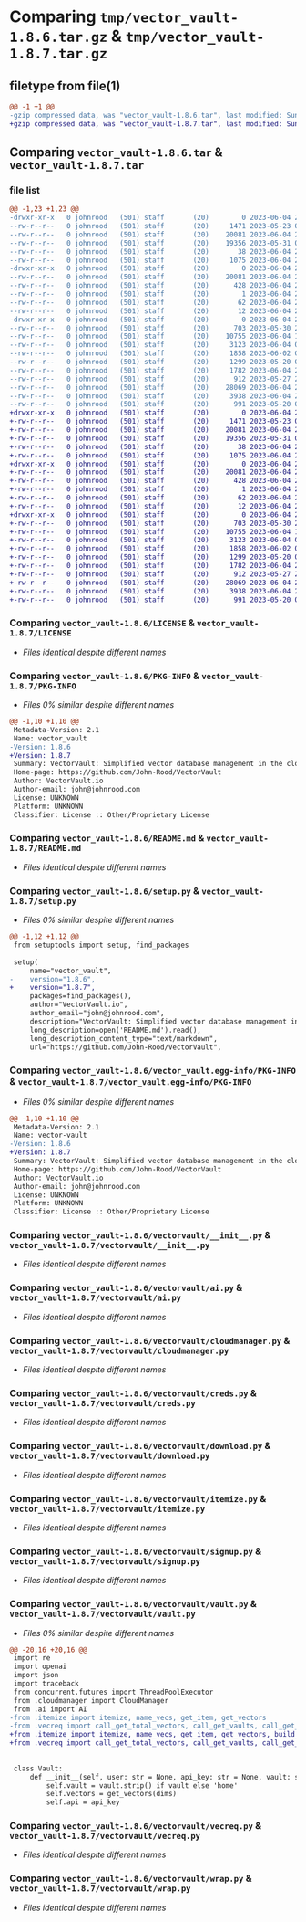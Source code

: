 # Comparing `tmp/vector_vault-1.8.6.tar.gz` & `tmp/vector_vault-1.8.7.tar.gz`

## filetype from file(1)

```diff
@@ -1 +1 @@
-gzip compressed data, was "vector_vault-1.8.6.tar", last modified: Sun Jun  4 23:14:15 2023, max compression
+gzip compressed data, was "vector_vault-1.8.7.tar", last modified: Sun Jun  4 23:35:41 2023, max compression
```

## Comparing `vector_vault-1.8.6.tar` & `vector_vault-1.8.7.tar`

### file list

```diff
@@ -1,23 +1,23 @@
-drwxr-xr-x   0 johnrood   (501) staff       (20)        0 2023-06-04 23:14:15.409090 vector_vault-1.8.6/
--rw-r--r--   0 johnrood   (501) staff       (20)     1471 2023-05-23 07:06:02.000000 vector_vault-1.8.6/LICENSE
--rw-r--r--   0 johnrood   (501) staff       (20)    20081 2023-06-04 23:14:15.408923 vector_vault-1.8.6/PKG-INFO
--rw-r--r--   0 johnrood   (501) staff       (20)    19356 2023-05-31 07:01:35.000000 vector_vault-1.8.6/README.md
--rw-r--r--   0 johnrood   (501) staff       (20)       38 2023-06-04 23:14:15.409134 vector_vault-1.8.6/setup.cfg
--rw-r--r--   0 johnrood   (501) staff       (20)     1075 2023-06-04 23:13:52.000000 vector_vault-1.8.6/setup.py
-drwxr-xr-x   0 johnrood   (501) staff       (20)        0 2023-06-04 23:14:15.405344 vector_vault-1.8.6/vector_vault.egg-info/
--rw-r--r--   0 johnrood   (501) staff       (20)    20081 2023-06-04 23:14:15.000000 vector_vault-1.8.6/vector_vault.egg-info/PKG-INFO
--rw-r--r--   0 johnrood   (501) staff       (20)      428 2023-06-04 23:14:15.000000 vector_vault-1.8.6/vector_vault.egg-info/SOURCES.txt
--rw-r--r--   0 johnrood   (501) staff       (20)        1 2023-06-04 23:14:15.000000 vector_vault-1.8.6/vector_vault.egg-info/dependency_links.txt
--rw-r--r--   0 johnrood   (501) staff       (20)       62 2023-06-04 23:14:15.000000 vector_vault-1.8.6/vector_vault.egg-info/requires.txt
--rw-r--r--   0 johnrood   (501) staff       (20)       12 2023-06-04 23:14:15.000000 vector_vault-1.8.6/vector_vault.egg-info/top_level.txt
-drwxr-xr-x   0 johnrood   (501) staff       (20)        0 2023-06-04 23:14:15.408516 vector_vault-1.8.6/vectorvault/
--rw-r--r--   0 johnrood   (501) staff       (20)      703 2023-05-30 23:38:32.000000 vector_vault-1.8.6/vectorvault/__init__.py
--rw-r--r--   0 johnrood   (501) staff       (20)    10755 2023-06-04 18:24:37.000000 vector_vault-1.8.6/vectorvault/ai.py
--rw-r--r--   0 johnrood   (501) staff       (20)     3123 2023-06-04 02:49:49.000000 vector_vault-1.8.6/vectorvault/cloudmanager.py
--rw-r--r--   0 johnrood   (501) staff       (20)     1858 2023-06-02 08:00:20.000000 vector_vault-1.8.6/vectorvault/creds.py
--rw-r--r--   0 johnrood   (501) staff       (20)     1299 2023-05-20 06:06:51.000000 vector_vault-1.8.6/vectorvault/download.py
--rw-r--r--   0 johnrood   (501) staff       (20)     1782 2023-06-04 22:09:16.000000 vector_vault-1.8.6/vectorvault/itemize.py
--rw-r--r--   0 johnrood   (501) staff       (20)      912 2023-05-27 23:34:48.000000 vector_vault-1.8.6/vectorvault/signup.py
--rw-r--r--   0 johnrood   (501) staff       (20)    28069 2023-06-04 23:13:42.000000 vector_vault-1.8.6/vectorvault/vault.py
--rw-r--r--   0 johnrood   (501) staff       (20)     3938 2023-06-04 22:35:53.000000 vector_vault-1.8.6/vectorvault/vecreq.py
--rw-r--r--   0 johnrood   (501) staff       (20)      991 2023-05-20 06:06:45.000000 vector_vault-1.8.6/vectorvault/wrap.py
+drwxr-xr-x   0 johnrood   (501) staff       (20)        0 2023-06-04 23:35:41.067160 vector_vault-1.8.7/
+-rw-r--r--   0 johnrood   (501) staff       (20)     1471 2023-05-23 07:06:02.000000 vector_vault-1.8.7/LICENSE
+-rw-r--r--   0 johnrood   (501) staff       (20)    20081 2023-06-04 23:35:41.066989 vector_vault-1.8.7/PKG-INFO
+-rw-r--r--   0 johnrood   (501) staff       (20)    19356 2023-05-31 07:01:35.000000 vector_vault-1.8.7/README.md
+-rw-r--r--   0 johnrood   (501) staff       (20)       38 2023-06-04 23:35:41.067198 vector_vault-1.8.7/setup.cfg
+-rw-r--r--   0 johnrood   (501) staff       (20)     1075 2023-06-04 23:35:34.000000 vector_vault-1.8.7/setup.py
+drwxr-xr-x   0 johnrood   (501) staff       (20)        0 2023-06-04 23:35:41.063967 vector_vault-1.8.7/vector_vault.egg-info/
+-rw-r--r--   0 johnrood   (501) staff       (20)    20081 2023-06-04 23:35:41.000000 vector_vault-1.8.7/vector_vault.egg-info/PKG-INFO
+-rw-r--r--   0 johnrood   (501) staff       (20)      428 2023-06-04 23:35:41.000000 vector_vault-1.8.7/vector_vault.egg-info/SOURCES.txt
+-rw-r--r--   0 johnrood   (501) staff       (20)        1 2023-06-04 23:35:41.000000 vector_vault-1.8.7/vector_vault.egg-info/dependency_links.txt
+-rw-r--r--   0 johnrood   (501) staff       (20)       62 2023-06-04 23:35:41.000000 vector_vault-1.8.7/vector_vault.egg-info/requires.txt
+-rw-r--r--   0 johnrood   (501) staff       (20)       12 2023-06-04 23:35:41.000000 vector_vault-1.8.7/vector_vault.egg-info/top_level.txt
+drwxr-xr-x   0 johnrood   (501) staff       (20)        0 2023-06-04 23:35:41.066665 vector_vault-1.8.7/vectorvault/
+-rw-r--r--   0 johnrood   (501) staff       (20)      703 2023-05-30 23:38:32.000000 vector_vault-1.8.7/vectorvault/__init__.py
+-rw-r--r--   0 johnrood   (501) staff       (20)    10755 2023-06-04 18:24:37.000000 vector_vault-1.8.7/vectorvault/ai.py
+-rw-r--r--   0 johnrood   (501) staff       (20)     3123 2023-06-04 02:49:49.000000 vector_vault-1.8.7/vectorvault/cloudmanager.py
+-rw-r--r--   0 johnrood   (501) staff       (20)     1858 2023-06-02 08:00:20.000000 vector_vault-1.8.7/vectorvault/creds.py
+-rw-r--r--   0 johnrood   (501) staff       (20)     1299 2023-05-20 06:06:51.000000 vector_vault-1.8.7/vectorvault/download.py
+-rw-r--r--   0 johnrood   (501) staff       (20)     1782 2023-06-04 22:09:16.000000 vector_vault-1.8.7/vectorvault/itemize.py
+-rw-r--r--   0 johnrood   (501) staff       (20)      912 2023-05-27 23:34:48.000000 vector_vault-1.8.7/vectorvault/signup.py
+-rw-r--r--   0 johnrood   (501) staff       (20)    28069 2023-06-04 23:35:21.000000 vector_vault-1.8.7/vectorvault/vault.py
+-rw-r--r--   0 johnrood   (501) staff       (20)     3938 2023-06-04 22:35:53.000000 vector_vault-1.8.7/vectorvault/vecreq.py
+-rw-r--r--   0 johnrood   (501) staff       (20)      991 2023-05-20 06:06:45.000000 vector_vault-1.8.7/vectorvault/wrap.py
```

### Comparing `vector_vault-1.8.6/LICENSE` & `vector_vault-1.8.7/LICENSE`

 * *Files identical despite different names*

### Comparing `vector_vault-1.8.6/PKG-INFO` & `vector_vault-1.8.7/PKG-INFO`

 * *Files 0% similar despite different names*

```diff
@@ -1,10 +1,10 @@
 Metadata-Version: 2.1
 Name: vector_vault
-Version: 1.8.6
+Version: 1.8.7
 Summary: VectorVault: Simplified vector database management in the cloud for machine learning and generative ai workflows
 Home-page: https://github.com/John-Rood/VectorVault
 Author: VectorVault.io
 Author-email: john@johnrood.com
 License: UNKNOWN
 Platform: UNKNOWN
 Classifier: License :: Other/Proprietary License
```

### Comparing `vector_vault-1.8.6/README.md` & `vector_vault-1.8.7/README.md`

 * *Files identical despite different names*

### Comparing `vector_vault-1.8.6/setup.py` & `vector_vault-1.8.7/setup.py`

 * *Files 0% similar despite different names*

```diff
@@ -1,12 +1,12 @@
 from setuptools import setup, find_packages
 
 setup(
     name="vector_vault",
-    version="1.8.6",
+    version="1.8.7",
     packages=find_packages(),
     author="VectorVault.io",
     author_email="john@johnrood.com",
     description="VectorVault: Simplified vector database management in the cloud for machine learning and generative ai workflows",
     long_description=open('README.md').read(),
     long_description_content_type="text/markdown",
     url="https://github.com/John-Rood/VectorVault",
```

### Comparing `vector_vault-1.8.6/vector_vault.egg-info/PKG-INFO` & `vector_vault-1.8.7/vector_vault.egg-info/PKG-INFO`

 * *Files 0% similar despite different names*

```diff
@@ -1,10 +1,10 @@
 Metadata-Version: 2.1
 Name: vector-vault
-Version: 1.8.6
+Version: 1.8.7
 Summary: VectorVault: Simplified vector database management in the cloud for machine learning and generative ai workflows
 Home-page: https://github.com/John-Rood/VectorVault
 Author: VectorVault.io
 Author-email: john@johnrood.com
 License: UNKNOWN
 Platform: UNKNOWN
 Classifier: License :: Other/Proprietary License
```

### Comparing `vector_vault-1.8.6/vectorvault/__init__.py` & `vector_vault-1.8.7/vectorvault/__init__.py`

 * *Files identical despite different names*

### Comparing `vector_vault-1.8.6/vectorvault/ai.py` & `vector_vault-1.8.7/vectorvault/ai.py`

 * *Files identical despite different names*

### Comparing `vector_vault-1.8.6/vectorvault/cloudmanager.py` & `vector_vault-1.8.7/vectorvault/cloudmanager.py`

 * *Files identical despite different names*

### Comparing `vector_vault-1.8.6/vectorvault/creds.py` & `vector_vault-1.8.7/vectorvault/creds.py`

 * *Files identical despite different names*

### Comparing `vector_vault-1.8.6/vectorvault/download.py` & `vector_vault-1.8.7/vectorvault/download.py`

 * *Files identical despite different names*

### Comparing `vector_vault-1.8.6/vectorvault/itemize.py` & `vector_vault-1.8.7/vectorvault/itemize.py`

 * *Files identical despite different names*

### Comparing `vector_vault-1.8.6/vectorvault/signup.py` & `vector_vault-1.8.7/vectorvault/signup.py`

 * *Files identical despite different names*

### Comparing `vector_vault-1.8.6/vectorvault/vault.py` & `vector_vault-1.8.7/vectorvault/vault.py`

 * *Files 0% similar despite different names*

```diff
@@ -20,16 +20,16 @@
 import re
 import openai
 import json
 import traceback
 from concurrent.futures import ThreadPoolExecutor
 from .cloudmanager import CloudManager
 from .ai import AI
-from .itemize import itemize, name_vecs, get_item, get_vectors
-from .vecreq import call_get_total_vectors, call_get_vaults, call_get_similar, call_get_chat, build_return, cloud_name
+from .itemize import itemize, name_vecs, get_item, get_vectors, build_return, cloud_name
+from .vecreq import call_get_total_vectors, call_get_vaults, call_get_similar, call_get_chat
 
 
 class Vault:
     def __init__(self, user: str = None, api_key: str = None, vault: str = None, dims: int = 1536, verbose: bool = False):
         self.vault = vault.strip() if vault else 'home'
         self.vectors = get_vectors(dims)
         self.api = api_key
```

### Comparing `vector_vault-1.8.6/vectorvault/vecreq.py` & `vector_vault-1.8.7/vectorvault/vecreq.py`

 * *Files identical despite different names*

### Comparing `vector_vault-1.8.6/vectorvault/wrap.py` & `vector_vault-1.8.7/vectorvault/wrap.py`

 * *Files identical despite different names*


